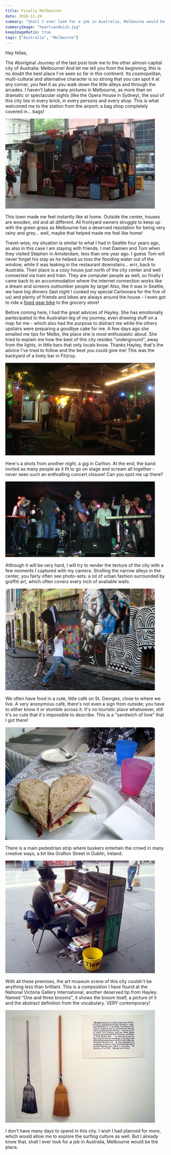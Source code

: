 ```yaml
---
title: Finally Melbourne!
date: 2010-11-29
summary: "Shall I ever look for a job in Australia, Melbourne would be the place.."
summaryImage: "heartsandwich.jpg"
keepImageRatio: true
tags: ["Australia", "Melbourne"]
---
```


Hey fellas,

The Aboriginal Journey of the last post took me to the other almost-capital city of Australia: Melbourne! And let me tell you from the beginning, this is no doubt the best place I've seen so far in this continent.
Its cosmopolitan, multi-cultural and alternative character is so strong that you can spot it at any corner, you feel it as you walk down the little alleys and through the arcades. I haven't taken many pictures in Melbourne, as more than on dramatic or spectacular sights (like the Opera House in Sydney), the soul of this city lies in every brick, in every persons and every shop. This is what welcomed me to the station from the airport: a bag shop completely covered in... bags!

![](bagshop_282.jpg)

This town made me feel instantly like at home. Outside the center, houses are wooden, old and all different. All frontyard owners struggle to keep up with the green grass as Melbourne has a deserved reputation for being very rainy and grey... well, maybe that helped made me feel like home!

Travel-wise, my situation is similar to what I had in Seattle four years ago, as also in this case I am staying with friends. I met Damien and Tom when they visited Stephen in Amsterdam, less than one year ago. I guess Tom will never forget his stay as he helped us toss the flooding water out of the window, while it was leaking in the restaurant downstairs... errr, back to Australia.
Their place is a cozy house just north of the city center and well connected via tram and train. They are computer people as well, so finally I came back to an accommodation where the internet connection works like a dream and screens outnumber people by large! Also, like it was in Seattle, we have big dinners (last night I cooked my special Carbonara for the five of us) and plenty of friends and bikes are always around the house - I even got to ride a [fixed gear bike](http://www.sheldonbrown.com/fixed.html) to the grocery store!

Before coming here, I had the great advices of Hayley. She has emotionally partecipated to the Australian leg of my journey, even drawing stuff on a map for me - which also had the purpose to distract me while the others upstairs were preparing a goodbye cake for me. A few days ago she emailed me tips for Melbs, the place she is most enthusiastic about. She tried to explain me how the best of this city resides "underground", away from the lights, in little bars that only locals know. Thanks Hayley, that's the advice I've tried to follow and the best you could give me! This was the backyard of a lively bar in Fitzroy.

![](nightcafe_290.jpg)

Here's a shots from another night, a gig in Carlton. At the end, the band invited as many people as it fit to go on stage and scream all together - never seen such an enthralling concert closure! Can you spot me up there?

![](onstage_237.jpg)

Although it will be very hard, I will try to render the texture of the city with a few moments I captured with my camera. Strolling the narrow alleys in the center, you fairly often see photo-sets: a lot of urban fashion surrounded by graffiti art, which often covers every inch of available walls.

![](photoshoot_319.jpg)

We often have food in a cute, little café on St. Georges, close to where we live. A very anonymous café, there's not even a sign from outside; you have to either know it or stumble across it. It's no touristic place whatsoever, still it's so cute that it's impossible to describe. This is a "sandwich of love" that I got there!

![](heartsandwich.jpg)

There is a main pedestrian strip where buskers entertain the crowd in many creative ways, a bit like Grafton Street in Dublin, Ireland.

![](pianobusker.jpg)

With all these premises, the art museum scene of this city couldn't be anything less than brilliant. This is a composition I have found at the National Victoria Gallery International, another deserved tip from Hayley. Named "One and three brooms", it shows the broom itself, a picture of it and the abstract definition from the vocabulary. VERY contemporary!

![](broom.jpg)

I don't have many days to spend in this city. I wish I had planned for more, which would allow me to explore the surfing culture as well. But I already know that, shall I ever look for a job in Australia, Melbourne would be the place.